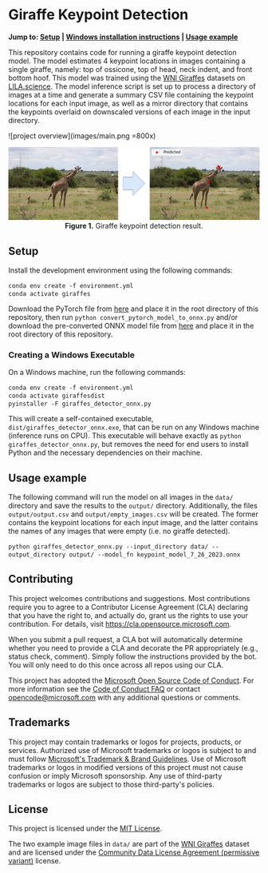 # Giraffe Keypoint Detection

**Jump to: [Setup](#setup) | [Windows installation instructions](#creating-a-windows-executable) | [Usage example](#usage-example)**

This repository contains code for running a giraffe keypoint detection model. The model estimates 4 keypoint locations in images containing a single giraffe, namely: top of ossicone, top of head, neck indent, and front bottom hoof. This model was trained using the [WNI Giraffes](https://lila.science/datasets/wni-giraffes) datasets on [LILA.science](https://lila.science/). The model inference script is set up to process a directory of images at a time and generate a summary CSV file containing the keypoint locations for each input image, as well as a mirror directory that contains the keypoints overlaid on downscaled versions of each image in the input directory.

![project overview](images/main.png =800x)

<p align="center">
    <img src="images/main.png" width="800"/><br/>
    <b>Figure 1.</b> Giraffe keypoint detection result.
</p>



## Setup

Install the development environment using the following commands:
```
conda env create -f environment.yml
conda activate giraffes
```

Download the PyTorch file from [here](https://researchlabwuopendata.blob.core.windows.net/wni-giraffe-keypoint/keypoint_rcnn_resnet50_fpn_2.pth) and place it in the root directory of this repository, then run `python convert_pytorch_model_to_onnx.py` and/or download the pre-converted ONNX model file from [here](https://researchlabwuopendata.blob.core.windows.net/wni-giraffe-keypoint/keypoint_model_7_26_2023.onnx) and place it in the root directory of this repository.

### Creating a Windows Executable

On a Windows machine, run the following commands:

```
conda env create -f environment.yml
conda activate giraffesdist
pyinstaller -F giraffes_detector_onnx.py
```

This will create a self-contained executable, `dist/giraffes_detector_onnx.exe`, that can be run on any Windows machine (inference runs on CPU). This executable will behave exactly as `python giraffes_detector_onnx.py`, but removes the need for end users to install Python and the necessary dependencies on their machine.

## Usage example

The following command will run the model on all images in the `data/` directory and save the results to the `output/` directory. Additionally, the files `output/output.csv` and `output/empty_images.csv` will be created. The former contains the keypoint locations for each input image, and the latter contains the names of any images that were empty (i.e. no giraffe detected).

```
python giraffes_detector_onnx.py --input_directory data/ --output_directory output/ --model_fn keypoint_model_7_26_2023.onnx
```


## Contributing

This project welcomes contributions and suggestions.  Most contributions require you to agree to a
Contributor License Agreement (CLA) declaring that you have the right to, and actually do, grant us
the rights to use your contribution. For details, visit https://cla.opensource.microsoft.com.

When you submit a pull request, a CLA bot will automatically determine whether you need to provide
a CLA and decorate the PR appropriately (e.g., status check, comment). Simply follow the instructions
provided by the bot. You will only need to do this once across all repos using our CLA.

This project has adopted the [Microsoft Open Source Code of Conduct](https://opensource.microsoft.com/codeofconduct/).
For more information see the [Code of Conduct FAQ](https://opensource.microsoft.com/codeofconduct/faq/) or
contact [opencode@microsoft.com](mailto:opencode@microsoft.com) with any additional questions or comments.


## Trademarks

This project may contain trademarks or logos for projects, products, or services. Authorized use of Microsoft 
trademarks or logos is subject to and must follow 
[Microsoft's Trademark & Brand Guidelines](https://www.microsoft.com/en-us/legal/intellectualproperty/trademarks/usage/general).
Use of Microsoft trademarks or logos in modified versions of this project must not cause confusion or imply Microsoft sponsorship.
Any use of third-party trademarks or logos are subject to those third-party's policies.


## License

This project is licensed under the [MIT License](LICENSE).

The two example image files in `data/` are part of the [WNI Giraffes](https://lila.science/datasets/wni-giraffes) dataset and are licensed under the [Community Data License Agreement (permissive variant)](https://cdla.dev/permissive-1-0/) license.